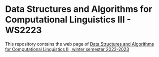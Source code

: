# Data Structures and Algorithms for Computational Linguistics III - WS2223
This repository contains the web page
of [Data Structures and Algorithms for Computational Linguistics III, winter semester 2022-2023](https://dsacl3-2022.github.io)
